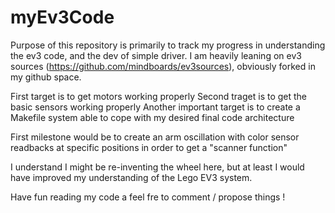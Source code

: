 myEv3Code
=========

Purpose of this repository is primarily to track my progress in understanding the ev3 code, and the dev of simple driver.
I am heavily leaning on ev3 sources (https://github.com/mindboards/ev3sources), obviously forked in my github space.

First target is to get motors working properly
Second traget is to get the basic sensors working properly
Another important target is to create a Makefile system able to cope with my desired final code architecture

First milestone would be to create an arm oscillation with color sensor readbacks at specific positions in order to get a
"scanner function"

I understand I might be re-inventing the wheel here, but at least I would have improved my understanding of the Lego EV3 
system.

Have fun reading my code a feel fre to comment / propose things !
